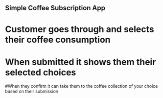 ## Simple Coffee Subscription App
# Customer goes through and selects their coffee consumption

# When submitted it shows them their selected choices

#When they confirm it can take them to the coffee collection of your choice based on their submission
